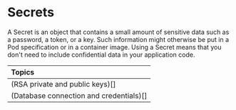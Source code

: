 # Secrets

A Secret is an object that contains a small amount of sensitive data such as a password, a token, or a key. Such information might otherwise be put in a Pod specification or in a container image. Using a Secret means that you don't need to include confidential data in your application code.

| Topics |
| :-- |
| (RSA private and public keys)[] |
| (Database connection and credentials)[] |
